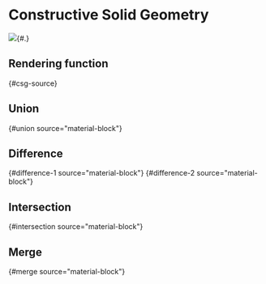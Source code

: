 # Constructive Solid Geometry

![](object/csg.ipynb){#.}

## Rendering function

![](){#csg-source}

## Union

![](){#union source="material-block"}

## Difference

![](){#difference-1 source="material-block"}
![](){#difference-2 source="material-block"}

## Intersection

![](){#intersection source="material-block"}

## Merge

![](){#merge source="material-block"}
